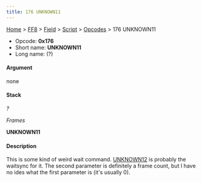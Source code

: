 ```yaml
---
title: 176 UNKNOWN11
---
```


[Home](Main%20Page.md) > [FF8](FF8.md) > [Field](FF8/Field.md) > [Script](FF8/Field/Script.md) > [Opcodes](FF8/Field/Script/Opcodes.md) > 176 UNKNOWN11

-   Opcode: **0x176**
-   Short name: **UNKNOWN11**
-   Long name: (?)

#### Argument

none

#### Stack

  
*?*

*Frames*

**UNKNOWN11**

#### Description

This is some kind of weird wait command. [UNKNOWN12][] is probably the
waitsync for it. The second parameter is definitely a frame count, but I
have no ides what the first parameter is (it's usually 0).

  [UNKNOWN12]: ../177%20UNKNOWN12.md "wikilink"
